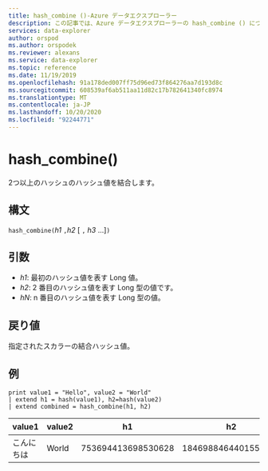 ```yaml
---
title: hash_combine ()-Azure データエクスプローラー
description: この記事では、Azure データエクスプローラーの hash_combine () について説明します。
services: data-explorer
author: orspod
ms.author: orspodek
ms.reviewer: alexans
ms.service: data-explorer
ms.topic: reference
ms.date: 11/19/2019
ms.openlocfilehash: 91a178ded007ff75d96ed73f864276aa7d193d8c
ms.sourcegitcommit: 608539af6ab511aa11d82c17b782641340fc8974
ms.translationtype: MT
ms.contentlocale: ja-JP
ms.lasthandoff: 10/20/2020
ms.locfileid: "92244771"
---
```

# <a name="hash_combine"></a>hash_combine()

2つ以上のハッシュのハッシュ値を結合します。

## <a name="syntax"></a>構文

`hash_combine(`*h1* `,`*h2* [ `,` *h3* ...]`)`

## <a name="arguments"></a>引数

* *h1*: 最初のハッシュ値を表す Long 値。
* *h2*: 2 番目のハッシュ値を表す Long 型の値です。
* *hN*: n 番目のハッシュ値を表す Long 型の値。

## <a name="returns"></a>戻り値

指定されたスカラーの結合ハッシュ値。

## <a name="examples"></a>例

<!-- csl: https://help.kusto.windows.net:443/Samples -->
```kusto
print value1 = "Hello", value2 = "World"
| extend h1 = hash(value1), h2=hash(value2)
| extend combined = hash_combine(h1, h2)
```

|value1|value2|h1|h2|さ|
|---|---|---|---|---|
|こんにちは|World|753694413698530628|1846988464401551951|-1440138333540407281|
